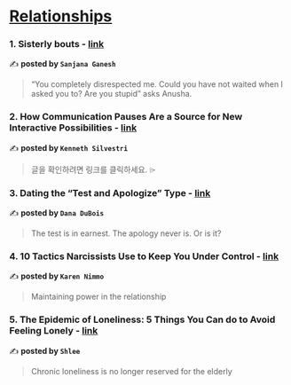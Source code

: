 
<h1><a href=https://medium.com/tag/relationships/recommended target="_blank" rel="noopener noreferrer">Relationships</a></h1>
<h3>1. Sisterly bouts - <a href="https://medium.com/@sanjanaganesh/sisterly-bouts-f968b52de04b" target="_blank" rel="noopener noreferrer">link</a></h3>

✍️ **posted by `Sanjana Ganesh`**

<blockquote>“You completely disrespected me. Could you have not waited when I asked you to? Are you stupid” asks Anusha.</blockquote>

<h3>2. How Communication Pauses Are a Source for New Interactive Possibilities - <a href="https://medium.com/illumination-curated/how-communication-pauses-are-a-source-for-new-interactive-possibilities-44831d3d8b12" target="_blank" rel="noopener noreferrer">link</a></h3>

✍️ **posted by `Kenneth Silvestri`**

<blockquote>글을 확인하려면 링크를 클릭하세요. ⌲</blockquote>

<h3>3. Dating the “Test and Apologize” Type - <a href="https://medium.com/heart-affairs/dating-the-test-and-apologize-type-0b532dab62bb" target="_blank" rel="noopener noreferrer">link</a></h3>

✍️ **posted by `Dana DuBois`**

<blockquote>The test is in earnest. The apology never is. Or is it?</blockquote>

<h3>4. 10 Tactics Narcissists Use to Keep You Under Control - <a href="https://medium.com/on-the-couch/10-tactics-narcissists-use-to-keep-you-under-control-8d73049591ff" target="_blank" rel="noopener noreferrer">link</a></h3>

✍️ **posted by `Karen Nimmo`**

<blockquote>Maintaining power in the relationship</blockquote>

<h3>5. The Epidemic of Loneliness: 5 Things You Can do to Avoid Feeling Lonely - <a href="https://medium.com/@Shlee12345/the-epidemic-of-loneliness-5-things-you-can-do-to-avoid-feeling-lonely-44efff89e274" target="_blank" rel="noopener noreferrer">link</a></h3>

✍️ **posted by `Shlee`**

<blockquote>Chronic loneliness is no longer reserved for the elderly</blockquote>

